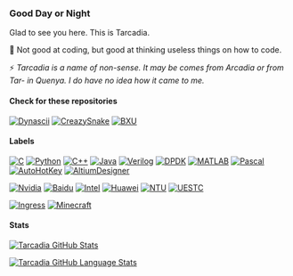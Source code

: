 ### Good Day or Night

Glad to see you here. This is Tarcadia.

🎨 Not good at coding, but good at thinking useless things on how to code.

⚡ _Tarcadia is a name of non-sense. It may be comes from *Arcadia* or from *Tar-* in Quenya. I do have no idea how it came to me._

#### Check for these repositories
[![Dynascii](https://img.shields.io/badge/-Dynascii-333377?style=flat-square&logo=windowsterminal&logoColor=7777ff)](https://github.com/Old-Linkage-Dev/Dynascii)
[![CreazySnake](https://img.shields.io/badge/-CreazySnake-bbe0e3?style=flat-square&logo=lazarus&logoColor=0c0e5b)](https://github.com/Tarcadia/CrazySnake)
[![BXU](https://img.shields.io/badge/-BXU-7777ff?style=flat-square&logo=xilinx&logoColor=e01f27)](https://github.com/Tarcadia/BXU)

#### Labels
[![C](https://img.shields.io/badge/-C-e3000f?style=flat-square&logo=c&logoColor=ffffff)]()
[![Python](https://img.shields.io/badge/-Python-2b5b84?style=flat-square&logo=python&logoColor=ffffff)]()
[![C++](https://img.shields.io/badge/-C++-00599C?style=flat-square&logo=c%2b%2b&logoColor=ffffff)]()
[![Java](https://img.shields.io/badge/-Java-f29111?style=flat-square&logo=openjdk&logoColor=3a75b0)]()
[![Verilog](https://img.shields.io/badge/-Verilog-e5e493?style=flat-square&logo=xilinx&logoColor=e01f27)]()
[![DPDK](https://img.shields.io/badge/-DPDK-98258f?style=flat-square&logo=opensourceinitiative&logoColor=f04f24)]()
[![MATLAB](https://img.shields.io/badge/-MATLAB-0076a8?style=flat-square&logo=octave&logoColor=c04c0b)]()
[![Pascal](https://img.shields.io/badge/-Pascal-a324a1?style=flat-square&logo=lazarus&logoColor=0c0e5b)]()
[![AutoHotKey](https://img.shields.io/badge/-AutoHotKey-22bb4f?style=flat-square&logo=autohotkey&logoColor=ffffff)]()
[![AltiumDesigner](https://img.shields.io/badge/-AltiumDesigner-a5915f?style=flat-square&logo=altiumdesigner&logoColor=171717)]()

[![Nvidia](https://img.shields.io/badge/-Nvidia-76B900?style=flat-square&logo=nvidia&logoColor=ffffff)]()
[![Baidu](https://img.shields.io/badge/-Baidu-2932E1?style=flat-square&logo=baidu&logoColor=ffffff)]()
[![Intel](https://img.shields.io/badge/-Intel-0068b5?style=flat-square&logo=intel&logoColor=ffffff)]()
[![Huawei](https://img.shields.io/badge/-Huawei-c7000b?style=flat-square&logo=huawei&logoColor=ffffff)]()
[![NTU](https://img.shields.io/badge/-NTU-d71440?style=flat-square&logo=&logoColor=181c62)]()
[![UESTC](https://img.shields.io/badge/-UESTC-255c92?style=flat-square&logo=&logoColor=ffffff)]()

[![Ingress](https://img.shields.io/badge/-Ingress-3b1e5f?style=flat-square&logo=ingress&logoColor=ffffff)]()
[![Minecraft](https://img.shields.io/badge/-Minecraft-4e6b31?style=flat-square&logo=minecraft&logoColor=93847f)]()

#### Stats

[![Tarcadia GitHub Stats](https://github-readme-stats.vercel.app/api/?username=tarcadia&count_private=true&showicons=true&theme=cobalt&card_width=350)]()

[![Tarcadia GitHub Language Stats](https://github-readme-stats.vercel.app/api/top-langs/?username=tarcadia&langs_count=10&theme=cobalt&layout=compact&card_width=300)]()



<!--
**Tarcadia/Tarcadia** is a ✨ _special_ ✨ repository because its `README.md` (this file) appears on your GitHub profile.

Here are some ideas to get you started:

- 🔭 I’m currently working on ...
- 🌱 I’m currently learning ...
- 👯 I’m looking to collaborate on ...
- 🤔 I’m looking for help with ...
- 💬 Ask me about ...
- 📫 How to reach me: ...
- 😄 Pronouns: ...
- ⚡ Fun fact: ...
-->
